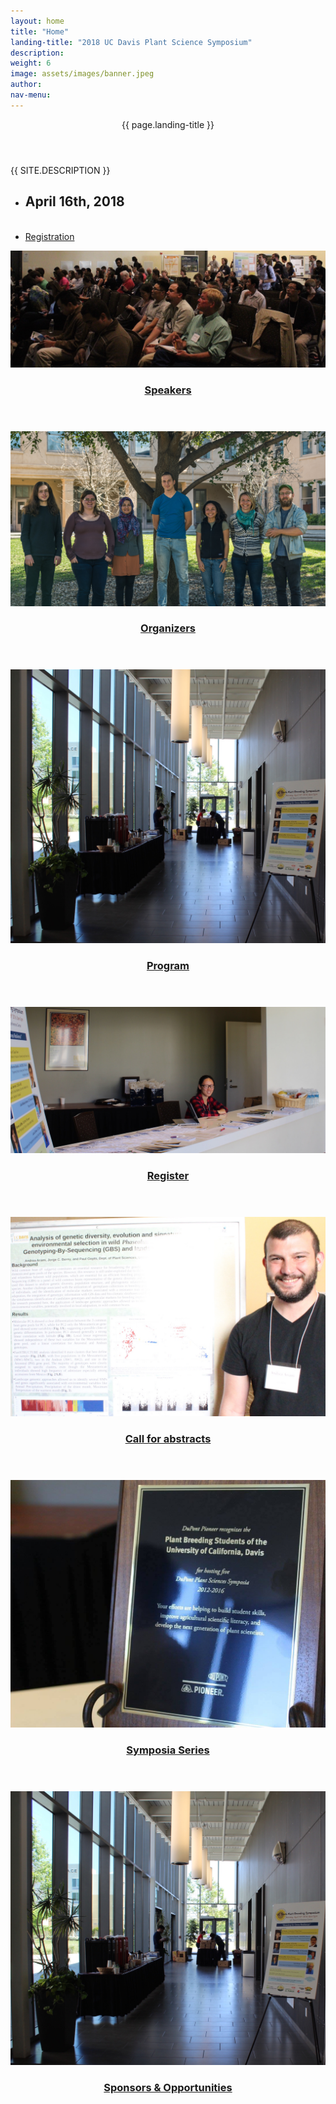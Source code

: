 ```yaml
---
layout: home
title: "Home"
landing-title: "2018 UC Davis Plant Science Symposium"
description:
weight: 6 
image: assets/images/banner.jpeg
author: 
nav-menu: 
---
```


<head>
	<title>UCDPSS18</title>
</head>

<!-- Banner -->
<section id="banner" class="major">
	<div class="inner">
		<header class="major">
			<h8>{{ page.landing-title }}</h8>
		</header>
		<div class="content">
			<p style="text-transform: uppercase;">{{ site.description }}</p>
			<ul class="actions">
				<li><h2>April 16th, 2018</h2></li><br>
				<li><a href="/register.html" class="button next scrolly">Registration</a></li>
			</ul>
		</div>
	</div>
</section>

<!-- Main -->
<div id="main">

<!-- One -->
<section id="one" class="tiles">

<article>
<span class="image">
<img src="assets/images/backgrounds/speakers.jpg" alt="" />
</span>
<header class="major">
<h3><a href="/speakers.html" class="link">Speakers</a></h3>
<p></p>
</header>
</article>

<article>
<span class="image">
<img src="assets/images/backgrounds/organizers.jpg" alt="" />
</span>
<header class="major">
<h3><a href="/organizers.html" class="link">Organizers</a></h3>
<p></p>
</header>
</article>

<article>
<span class="image">
<img src="assets/images/backgrounds/program.jpg" alt="" />
</span>
<header class="major">
<h3><a href="/program.html" class="link">Program</a></h3>
<p></p>
</header>
</article>

<article>
<span class="image">
<img src="assets/images/backgrounds/register.jpg" alt="" />
</span>
<header class="major">
<h3><a href="/register.html" class="link">Register</a></h3>
<p></p>
</header>
</article>


<article>
<span class="image">
<img src="assets/images/backgrounds/abstracts.jpg" alt="" />
</span>
<header class="major">
<h3><a href="/abstracts.html" class="link">Call for abstracts</a></h3>
<p></p>
</header>
</article>

<article>
<span class="image">
<img src="assets/images/backgrounds/symposia.jpg" alt="" />
</span>
<header class="major">
<h3><a href="/symposia.html" class="link">Symposia Series</a></h3>
<p></p>
</header>
</article>

<article>
<span class="image">
<img src="assets/images/backgrounds/program.jpg" alt="" />
</span>
<header class="major">
<h3><a href="/sponsors.html" class="link">Sponsors & Opportunities</a></h3>
<p></p>
</header>
</article>



</section>
</div>

